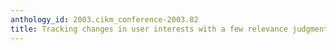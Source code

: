 ```yaml
---
anthology_id: 2003.cikm_conference-2003.82
title: Tracking changes in user interests with a few relevance judgments
---
```

